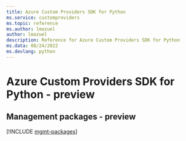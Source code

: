 ```yaml
---
title: Azure Custom Providers SDK for Python
ms.service: customproviders
ms.topic: reference
ms.author: lmazuel
author: lmazuel
description: Reference for Azure Custom Providers SDK for Python
ms.data: 08/24/2022
ms.devlang: python
---
```

# Azure Custom Providers SDK for Python - preview

## Management packages - preview
[!INCLUDE [mgmt-packages](custom-providers-mgmt-index.md)]